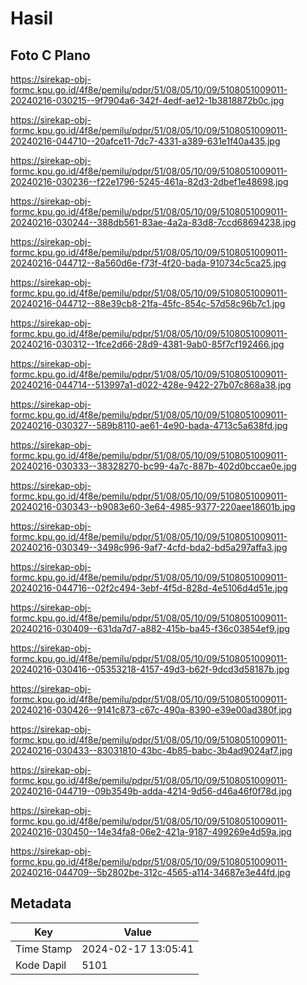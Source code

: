 # Hasil

## Foto C Plano

https://sirekap-obj-formc.kpu.go.id/4f8e/pemilu/pdpr/51/08/05/10/09/5108051009011-20240216-030215--9f7904a6-342f-4edf-ae12-1b3818872b0c.jpg

https://sirekap-obj-formc.kpu.go.id/4f8e/pemilu/pdpr/51/08/05/10/09/5108051009011-20240216-044710--20afce11-7dc7-4331-a389-631e1f40a435.jpg

https://sirekap-obj-formc.kpu.go.id/4f8e/pemilu/pdpr/51/08/05/10/09/5108051009011-20240216-030236--f22e1796-5245-461a-82d3-2dbef1e48698.jpg

https://sirekap-obj-formc.kpu.go.id/4f8e/pemilu/pdpr/51/08/05/10/09/5108051009011-20240216-030244--388db561-83ae-4a2a-83d8-7ccd68694238.jpg

https://sirekap-obj-formc.kpu.go.id/4f8e/pemilu/pdpr/51/08/05/10/09/5108051009011-20240216-044712--8a560d6e-f73f-4f20-bada-910734c5ca25.jpg

https://sirekap-obj-formc.kpu.go.id/4f8e/pemilu/pdpr/51/08/05/10/09/5108051009011-20240216-044712--88e39cb8-21fa-45fc-854c-57d58c96b7c1.jpg

https://sirekap-obj-formc.kpu.go.id/4f8e/pemilu/pdpr/51/08/05/10/09/5108051009011-20240216-030312--1fce2d66-28d9-4381-9ab0-85f7cf192466.jpg

https://sirekap-obj-formc.kpu.go.id/4f8e/pemilu/pdpr/51/08/05/10/09/5108051009011-20240216-044714--513997a1-d022-428e-9422-27b07c868a38.jpg

https://sirekap-obj-formc.kpu.go.id/4f8e/pemilu/pdpr/51/08/05/10/09/5108051009011-20240216-030327--589b8110-ae61-4e90-bada-4713c5a638fd.jpg

https://sirekap-obj-formc.kpu.go.id/4f8e/pemilu/pdpr/51/08/05/10/09/5108051009011-20240216-030333--38328270-bc99-4a7c-887b-402d0bccae0e.jpg

https://sirekap-obj-formc.kpu.go.id/4f8e/pemilu/pdpr/51/08/05/10/09/5108051009011-20240216-030343--b9083e60-3e64-4985-9377-220aee18601b.jpg

https://sirekap-obj-formc.kpu.go.id/4f8e/pemilu/pdpr/51/08/05/10/09/5108051009011-20240216-030349--3498c996-9af7-4cfd-bda2-bd5a297affa3.jpg

https://sirekap-obj-formc.kpu.go.id/4f8e/pemilu/pdpr/51/08/05/10/09/5108051009011-20240216-044716--02f2c494-3ebf-4f5d-828d-4e5106d4d51e.jpg

https://sirekap-obj-formc.kpu.go.id/4f8e/pemilu/pdpr/51/08/05/10/09/5108051009011-20240216-030409--631da7d7-a882-415b-ba45-f36c03854ef9.jpg

https://sirekap-obj-formc.kpu.go.id/4f8e/pemilu/pdpr/51/08/05/10/09/5108051009011-20240216-030416--05353218-4157-49d3-b62f-9dcd3d58187b.jpg

https://sirekap-obj-formc.kpu.go.id/4f8e/pemilu/pdpr/51/08/05/10/09/5108051009011-20240216-030426--9141c873-c67c-490a-8390-e39e00ad380f.jpg

https://sirekap-obj-formc.kpu.go.id/4f8e/pemilu/pdpr/51/08/05/10/09/5108051009011-20240216-030433--83031810-43bc-4b85-babc-3b4ad9024af7.jpg

https://sirekap-obj-formc.kpu.go.id/4f8e/pemilu/pdpr/51/08/05/10/09/5108051009011-20240216-044719--09b3549b-adda-4214-9d56-d46a46f0f78d.jpg

https://sirekap-obj-formc.kpu.go.id/4f8e/pemilu/pdpr/51/08/05/10/09/5108051009011-20240216-030450--14e34fa8-06e2-421a-9187-499269e4d59a.jpg

https://sirekap-obj-formc.kpu.go.id/4f8e/pemilu/pdpr/51/08/05/10/09/5108051009011-20240216-044709--5b2802be-312c-4565-a114-34687e3e44fd.jpg


## Metadata

| Key        | Value               |
| ---------- | ------------------- |
| Time Stamp | 2024-02-17 13:05:41 |
| Kode Dapil | 5101                |



